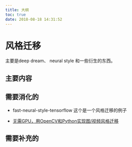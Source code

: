 ```yaml
---
title: 大纲
toc: true
date: 2018-08-18 14:31:52
---
```

# 风格迁移

主要是deep dream、 neural style 和一些衍生的东西。

## 主要内容




## 需要消化的

- fast-neural-style-tensorflow  这个是一个风格迁移的例子

- [无需GPU，用OpenCV和Python实现图/视频风格迁移](https://zhuanlan.zhihu.com/p/43319506)





## 需要补充的
